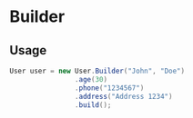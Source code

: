 # Builder

## Usage

```java
User user = new User.Builder("John", "Doe")
                .age(30)
                .phone("1234567")
                .address("Address 1234")
                .build();
```